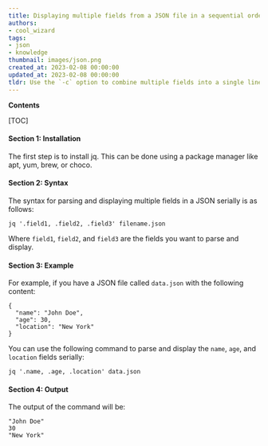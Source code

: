```yaml
---
title: Displaying multiple fields from a JSON file in a sequential order using jq
authors:
- cool_wizard
tags:
- json
- knowledge
thumbnail: images/json.png
created_at: 2023-02-08 00:00:00
updated_at: 2023-02-08 00:00:00
tldr: Use the `-c` option to combine multiple fields into a single line, then use `--raw-output` to display the strings serially.
---
```


**Contents**

[TOC]

#### Section 1: Installation

The first step is to install jq. This can be done using a package manager like apt, yum, brew, or choco. 

#### Section 2: Syntax

The syntax for parsing and displaying multiple fields in a JSON serially is as follows:

```
jq '.field1, .field2, .field3' filename.json
```

Where `field1`, `field2`, and `field3` are the fields you want to parse and display.

#### Section 3: Example

For example, if you have a JSON file called `data.json` with the following content:

```
{
  "name": "John Doe",
  "age": 30,
  "location": "New York"
}
```

You can use the following command to parse and display the `name`, `age`, and `location` fields serially:

```
jq '.name, .age, .location' data.json
```

#### Section 4: Output

The output of the command will be:

```
"John Doe"
30
"New York"
```
